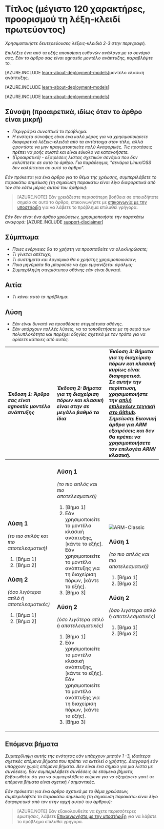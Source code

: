 <properties
   pageTitle="Τίτλος σελίδας που εμφανίζει το πρόγραμμα περιήγησης tab και τα αποτελέσματα αναζήτησης"
   description="Το άρθρο περιγραφή που θα εμφανίζεται σε σελίδες υποδοχής και στα περισσότερα αποτελέσματα αναζήτησης"
   services="service-name"
   documentationCenter="dev-center-name"
   authors="GitHub-alias-of-only-one-author"
   manager="manager-alias"
   editor=""
   tags="comma-separates-additional-tags-if-required"/>

<tags
   ms.service="required"
   ms.devlang="may be required"
   ms.topic="article"
   ms.tgt_pltfrm="may be required"
   ms.workload="required"
   ms.date="mm/dd/yyyy"
   ms.author="Your MSFT alias or your full email address;semicolon separates two or more"/>

# <a name="title-maximum-120-characters-target-the-primary-keyword"></a>Τίτλος (μέγιστο 120 χαρακτήρες, προορισμού τη λέξη-κλειδί πρωτεύοντος)

_Χρησιμοποιήστε δευτερεύουσες λέξεις-κλειδιά 2-3 στην περιγραφή._

_Επιλέξτε ένα από τα εξής αποποίηση ευθυνών ανάλογα με το σενάριό σας. Εάν το άρθρο σας είναι agnostic μοντέλο ανάπτυξης, παραβλέψτε το._

[AZURE.INCLUDE [learn-about-deployment-models](../../includes/learn-about-deployment-models-rm-include.md)]μοντέλο κλασική ανάπτυξης.

[AZURE.INCLUDE [learn-about-deployment-models](../../includes/learn-about-deployment-models-classic-include.md)]

[AZURE.INCLUDE [learn-about-deployment-models](../../learn-about-deployment-models-both-include.md)]

## <a name="summary-optional-especially-when-the-article-is-short"></a>Σύνοψη (προαιρετικά, ιδίως όταν το άρθρο είναι μικρή)

- _Περιγράφει συνοπτικά το πρόβλημα._
- _Η ενότητα σύνοψης είναι ένα καλό μέρος για να χρησιμοποιήσετε διαφορετικό λέξεις-κλειδιά από τα αντίστοιχα στον τίτλο, αλλά φροντίστε να μην πραγματοποιείτε πολύ Αναφορικές. Τις προτάσεις πρέπει να ροής σωστά και είναι εύκολο να κατανοήσετε._
- _(Προαιρετικό) - εξαιρέσεις λίστας σχετικών σενάρια που δεν καλύπτεται σε αυτό το άρθρο. Για παράδειγμα, "σενάρια Linux/OSS δεν καλύπτεται σε αυτό το άρθρο"._

_Εάν πρόκειται για ένα άρθρο για το θέμα της χρέωσης, συμπεριλάβετε το παρακάτω σημείωση (τη σημείωση παρακάτω είναι λίγο διαφορετικά από τον στο κάτω μέρος αυτού του άρθρου):_
> [AZURE.NOTE] Εάν χρειάζεστε περισσότερη βοήθεια σε οποιοδήποτε σημείο σε αυτό το άρθρο, επικοινωνήστε με [επικοινωνία με την υποστήριξη](https://portal.azure.com/?#blade/Microsoft_Azure_Support/HelpAndSupportBlade) για να λάβετε το πρόβλημα επιλυθεί γρήγορα.

_Εάν δεν είναι ένα άρθρο χρεώσεων, χρησιμοποιήστε την παρακάτω αναφορά:_
[AZURE.INCLUDE [support-disclaimer](../../includes/support-disclaimer.md)]

## <a name="symptom"></a>Σύμπτωμα

- _Ποιες ενέργειες θα το χρήστη να προσπαθείτε να ολοκληρώσετε;_
- _Τι γίνεται απέτυχε;_
- _Τι συστήματα και λογισμικό θα ο χρήστης χρησιμοποιούσαν;_
- _Ποια μηνύματα θα μπορούσε να έχει εμφανίζεται σφάλμα;_
- _Συμπερίληψη στιγμιότυπου οθόνης εάν είναι δυνατό._

## <a name="cause"></a>Αιτία

- _Τι κάνει αυτό το πρόβλημα._

## <a name="solution"></a>Λύση

- _Εάν είναι δυνατό να προσθέσετε στιγμιότυπα οθόνης._
- _Εάν υπάρχουν πολλές λύσεις, να τα τοποθετήσετε με τη σειρά των πολυπλοκότητα και παρέχει οδηγίες σχετικά με τον τρόπο για να ορίσετε κάποιες από αυτές._

| <em>Έκδοση 1: Άρθρο σας είναι agnostic μοντέλο ανάπτυξης</em> | <em>Έκδοση 2: Βήματα για τη διαχείριση πόρων και κλασική είναι στην σε μεγάλο βαθμό τα ίδια</em> | <em>Έκδοση 3: Βήματα για τη διαχείριση πόρων και κλασική κυρίως είναι διαφορετικά. <br />Σε αυτήν την περίπτωση, χρησιμοποιήστε την <a href="https://github.com/Azure/azure-content-pr/blob/master/contributor-guide/custom-markdown-extensions.md#simple-selectors">απλή επιλογέων τεχνική στο Github</a>. <br />Σημείωση: Εικονική άρθρα για ARM εξαιρέσεις και δεν θα πρέπει να χρησιμοποιήσετε τον επιλογέα ARM/κλασική.</em> |
|:------------------------------------------------------|:-----------------------------------------------------------|:----------------------------------------------------------------------------------------------------------------------------------------------------------------------------|
| <p><h3>Λύση 1</h3><em>(το πιο απλός και πιο αποτελεσματική)</em></p><ol><li>[Βήμα 1]</li><li>[Βήμα 2]</li></ol><p><h3>Λύση 2</h3><em>(όσο λιγότερα απλό ή αποτελεσματικές)</em></p><ol><li>[Βήμα 1]</li><li>[Βήμα 2]</li></ol><br /><br /><br /><br /><br /><br /><br /><br /> | <p><h3>Λύση 1</h3><em>(το πιο απλός και πιο αποτελεσματική)</em></p><ol><li>[Βήμα 1]</li><li>Εάν χρησιμοποιείτε το μοντέλο κλασική ανάπτυξης, [κάντε το εξής].<br />Εάν χρησιμοποιείτε το μοντέλο ανάπτυξης για τη διαχείριση πόρων, [κάντε το εξής].</li><li>[Βήμα 3]</li></ol><p><h3>Λύση 2</h3><em>(όσο λιγότερα απλό ή αποτελεσματικές)</em></p><ol><li>[Βήμα 1]</li><li>Εάν χρησιμοποιείτε το μοντέλο κλασική ανάπτυξης, [κάντε το εξής].<br />Εάν χρησιμοποιείτε το μοντέλο ανάπτυξης για τη διαχείριση πόρων, [κάντε το εξής].</li><li>[Βήμα 3]</li></ol> | <img src="media/markdown-template-for-support-articles-symptom-cause-resolution/rm-classic.png" alt="ARM-Classic"><p><h3>Λύση 1</h3><em>(το πιο απλός και πιο αποτελεσματική)</em></p><ol><li>[Βήμα 1]</li><li>[Βήμα 2]</li></ol><p><h3>Λύση 2</h3><em>(όσο λιγότερα απλό ή αποτελεσματικές)</em></p><ol><li>[Βήμα 1]</li><li>[Βήμα 2]</li></ol><br /><br /><br /><br /> |

## <a name="next-steps"></a>Επόμενα βήματα
_Συμπερίληψη αυτής της ενότητας εάν υπάρχουν μπετόν 1 -3, ιδιαίτερα σχετικές επόμενα βήματα που πρέπει να εκτελεί ο χρήστης. Διαγραφή εάν υπάρχουν χωρίς επόμενα βήματα. Δεν είναι ένα σημείο για μια λίστα με συνδέσεις. Εάν συμπεριλάβετε συνδέσεις σε επόμενα βήματα, βεβαιωθείτε ότι για να συμπεριλάβετε κείμενο για να εξηγήσετε γιατί τα επόμενα βήματα είναι σχετική / σημαντικές._

_Εάν πρόκειται για ένα άρθρο σχετικά με το θέμα χρεώσεων, συμπεριλάβετε το παρακάτω σημείωση (τη σημείωση παρακάτω είναι λίγο διαφορετικά από τον στην αρχή αυτού του άρθρου):_
> [AZURE.NOTE] Εάν εξακολουθείτε να έχετε περισσότερες ερωτήσεις, λάβετε [Επικοινωνήστε με την υποστήριξη](https://portal.azure.com/?#blade/Microsoft_Azure_Support/HelpAndSupportBlade) για να λάβετε το πρόβλημα επιλυθεί γρήγορα.
